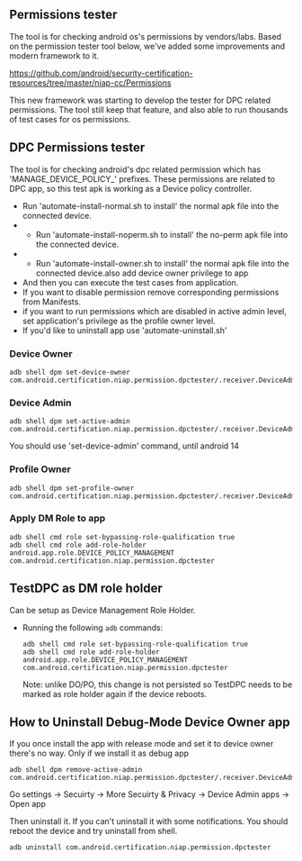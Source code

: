## Permissions tester

The tool is for checking android os's permissions by vendors/labs.
Based on the permission tester tool below, we've added some improvements and modern framework to it.

https://github.com/android/security-certification-resources/tree/master/niap-cc/Permissions

This new framework was starting to develop the tester for DPC related permissions.
The tool still keep that feature, and also able to run thousands of test cases for os permissions.

## DPC Permissions tester

The tool is for checking android's dpc related permission which has 'MANAGE_DEVICE_POLICY_' prefixes.
These permissions are related to DPC app, so this test apk is working as a Device policy controller.

 - Run 'automate-install-normal.sh to install' the normal apk file into the connected device.
 - -  Run 'automate-install-noperm.sh to install' the no-perm apk file into the connected device.
 - -  Run 'automate-install-owner.sh to install' the normal apk file into the connected device.also add device owner privilege to app
 - And then you can execute the test cases from application.
 - If you want to disable permission remove corresponding permissions from Manifests.
 - if you want to run permissions which are disabled in active admin level, set application's privilege as the profile owner level.
 - If you'd like to uninstall app use 'automate-uninstall.sh'

### Device Owner
```console
adb shell dpm set-device-owner com.android.certification.niap.permission.dpctester/.receiver.DeviceAdminReceiver
```
### Device Admin
```console
adb shell dpm set-active-admin com.android.certification.niap.permission.dpctester/.receiver.DeviceAdminReceiver
```
You should use 'set-device-admin' command, until android 14

### Profile Owner
```console
adb shell dpm set-profile-owner com.android.certification.niap.permission.dpctester/.receiver.DeviceAdminReceiver
```

### Apply DM Role to app

```console
adb shell cmd role set-bypassing-role-qualification true
adb shell cmd role add-role-holder android.app.role.DEVICE_POLICY_MANAGEMENT com.android.certification.niap.permission.dpctester
```

## TestDPC as DM role holder

Can be setup as Device Management Role Holder.

*   Running the following `adb` commands:

    ```console
    adb shell cmd role set-bypassing-role-qualification true
    adb shell cmd role add-role-holder android.app.role.DEVICE_POLICY_MANAGEMENT com.android.certification.niap.permission.dpctester
    ```

    Note: unlike DO/PO, this change is not persisted so TestDPC needs to be
    marked as role holder again if the device reboots.

## How to Uninstall Debug-Mode Device Owner app

If you once install the app with release mode and set it to device owner there's no way.
Only if we install it as debug app

```console
adb shell dpm remove-active-admin com.android.certification.niap.permission.dpctester/.receiver.DeviceAdminReceiver
```
Go settings -> Secuirty -> More Secuirty & Privacy -> Device Admin apps -> Open app

Then uninstall it. If you can't uninstall it with some notifications. 
You should reboot the device and try uninstall from shell.

```console
adb uninstall com.android.certification.niap.permission.dpctester
```
